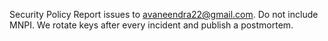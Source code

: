 Security Policy
Report issues to avaneendra22@gmail.com. Do not include MNPI. We rotate keys after every incident and publish a postmortem.
